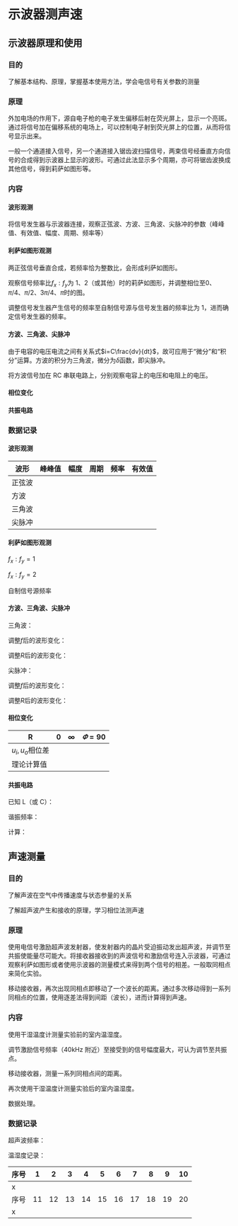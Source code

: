 # 示波器测声速

## 示波器原理和使用

### 目的

了解基本结构、原理，掌握基本使用方法，学会电信号有关参数的测量

### 原理

外加电场的作用下，源自电子枪的电子发生偏移后射在荧光屏上，显示一个亮斑。通过将信号加在偏移系统的电场上，可以控制电子射到荧光屏上的位置，从而将信号显示出来。

一般一个通道接入信号，另一个通道接入锯齿波扫描信号，两束信号经垂直方向信号的合成得到示波器上显示的波形。可通过此法显示多个周期，亦可将锯齿波换成其他信号，得到莉萨如图形等。

### 内容

#### 波形观测

将信号发生器与示波器连接，观察正弦波、方波、三角波、尖脉冲的参数（峰峰值、有效值、幅度、周期、频率等）

#### 利萨如图形观测

两正弦信号垂直合成，若频率恰为整数比，会形成利萨如图形。

观察信号频率比$f_x:f_y$为 1、2（或其他）时的莉萨如图形，并调整相位至$0、\pi/4、\pi/2、3\pi/4、\pi$时的图。

调整信号发生器产生信号的频率至自制信号源与信号发生器的频率比为 1，进而确定信号发生器的频率。

#### 方波、三角波、尖脉冲

由于电容的电压电流之间有关系式$i=C\frac{dv}{dt}$，故可应用于“微分”和“积分”运算。方波的积分为三角波，微分为$\delta$函数，即尖脉冲。

将方波信号加在 RC 串联电路上，分别观察电容上的电压和电阻上的电压。

#### 相位变化

#### 共振电路

### 数据记录

#### 波形观测

| 波形   | 峰峰值 | 幅度 | 周期 | 频率 | 有效值 |
| ------ | ------ | ---- | ---- | ---- | ------ |
| 正弦波 |
| 方波   |
| 三角波 |
| 尖脉冲 |

#### 利萨如图形观测

$f_x:f_y = 1$

$f_x:f_y = 2$

自制信号源频率

#### 方波、三角波、尖脉冲

三角波：

调整$f$后的波形变化：

调整$R$后的波形变化：

尖脉冲：

调整$f$后的波形变化：

调整$R$后的波形变化：

#### 相位变化

| R                | 0   | $\infty$ | $\varPhi=90$ |
| ---------------- | --- | -------- | ------------ |
| $u_i, u_o$相位差 |
| 理论计算值       |

#### 共振电路

已知 L（或 C）：

谐振频率：

计算：

## 声速测量

### 目的

了解声波在空气中传播速度与状态参量的关系

了解超声波产生和接收的原理，学习相位法测声速

### 原理

使用电信号激励超声波发射器，使发射器内的晶片受迫振动发出超声波，并调节至共振使能量尽可能大。将接收器接收到的声波信号和激励信号连入示波器，可通过观察利萨如图形或者使用示波器的测量模式来得到两个信号的相差。一般取同相点来简化实验。

移动接收器，再次出现同相点即移动了一个波长的距离。通过多次移动得到一系列同相点的位置，使用逐差法得到间距（波长），进而计算得到声速。

### 内容

使用干湿温度计测量实验前的室内温湿度。

调节激励信号频率（40kHz 附近）至接受到的信号幅度最大，可认为调节至共振点。

移动接收器，测量一系列同相点间的距离。

再次使用干湿温度计测量实验后的室内温湿度。

数据处理。

### 数据记录

超声波频率：

温湿度记录：

| 序号 | 1   | 2   | 3   | 4   | 5   | 6   | 7   | 8   | 9   | 10  |
| ---- | --- | --- | --- | --- | --- | --- | --- | --- | --- | --- |
| x    |     |     |     |     |     |     |     |     |     |     |
| 序号 | 11  | 12  | 13  | 14  | 15  | 16  | 17  | 18  | 19  | 20  |
| x    |     |     |     |     |     |     |     |     |     |     |
